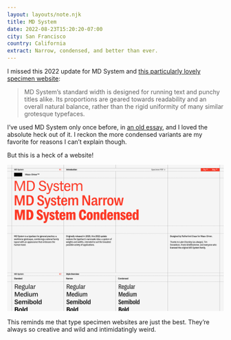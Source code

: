 ```yaml
---
layout: layouts/note.njk
title: MD System
date: 2022-08-23T15:20:20-07:00
city: San Francisco
country: California
extract: Narrow, condensed, and better than ever.
---
```


I missed this 2022 update for MD System and [this particularly lovely specimen website](https://system.mass-driver.com/):

> MD System’s standard width is designed for running text and punchy titles alike. Its proportions are geared towards readability and an overall natural balance, rather than the rigid uniformity of many similar grotesque typefaces.

I’ve used MD System only once before, in [an old essay](http://localhost:8080/essays/dartmoor-death-stranding-and-me/), and I loved the absolute heck out of it. I reckon the more condensed variants are my favorite for reasons I can’t explain though.

But this is a heck of a website!

![A screenshot from the MD System website](/images/md-system.webp)

This reminds me that type specimen websites are just the best. They’re always so creative and wild and intimidatingly weird.
